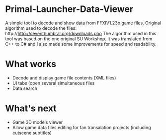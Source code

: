 # Primal-Launcher-Data-Viewer
A simple tool to decode and show data from FFXIV1.23b game files. 
Original algorithm used to decode the files: http://http://seventhumbral.org/downloads.php
The algorithm used in this tool was based on the one original SU Workshop. It was translated from C++ to C# and I also made some improvements for speed and readability.

What works
==========
- Decode and display game file contents (XML files)
- UI tabs (open several simultaneous files
- Data search

What's next
===========
- Game 3D models viewer
- Allow game data files editing for fan transalation projects (including cutscene subtitles)
